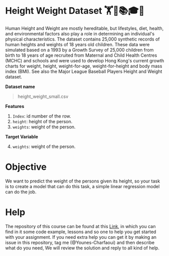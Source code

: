 # Height Weight Dataset 🏋🏫📚🎓🧘‍

Human Height and Weight are mostly hereditable, but lifestyles, diet, health, and environmental factors also play a role in determining an individual's physical characteristics. The dataset contains 25,000 synthetic records of human heights and weights of 18 years old children. These data were simulated based on a 1993 by a Growth Survey of 25,000 children from birth to 18 years of age recruited from Maternal and Child Health Centres (MCHC) and schools and were used to develop Hong Kong's current growth charts for weight, height, weight-for-age, weight-for-height and body mass index (BMI). See also the Major League Baseball Players Height and Weight dataset.

**Dataset name** 

> height_weight_small.csv

**Features**

1.  `Index`: id number of the row.
2. `height`: height of the person.
3. `weights`: weight of the person.

**Target Variable**

4. `weights`: weight of the person.

# Objective

We want to predict the weight of the persons given its height, so your task is to create a model that can do this task, a simple linear regression model can do the job.

# Help

The repository of this course can be found at this [Link](https://github.com/Younes-Charfaoui/Machine-Learning-Beginner-Course), in which you can find in it some code example, lessons and so one to help you get started with your assignment. If you need extra help you can get it by making an issue in this repository, tag me (@Younes-Charfaoui) and then describe what do you need, We will review the solution and reply to all kind of help.
